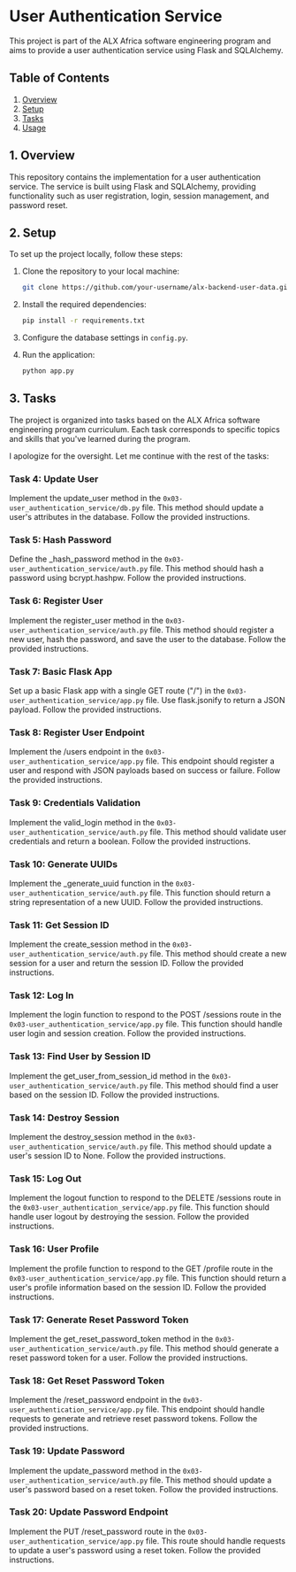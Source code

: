 # User Authentication Service

This project is part of the ALX Africa software engineering program and aims to provide a user authentication service using Flask and SQLAlchemy.

## Table of Contents

1. [Overview](#overview)
2. [Setup](#setup)
3. [Tasks](#tasks)
4. [Usage](#usage)

## 1. Overview

This repository contains the implementation for a user authentication service. The service is built using Flask and SQLAlchemy, providing functionality such as user registration, login, session management, and password reset.

## 2. Setup

To set up the project locally, follow these steps:

1. Clone the repository to your local machine:

   ```bash
   git clone https://github.com/your-username/alx-backend-user-data.git
   ```

2. Install the required dependencies:

   ```bash
   pip install -r requirements.txt
   ```

3. Configure the database settings in `config.py`.

4. Run the application:

   ```bash
   python app.py
   ```

## 3. Tasks

The project is organized into tasks based on the ALX Africa software engineering program curriculum. Each task corresponds to specific topics and skills that you've learned during the program.

I apologize for the oversight. Let me continue with the rest of the tasks:

### Task 4: Update User

Implement the update_user method in the `0x03-user_authentication_service/db.py` file. This method should update a user's attributes in the database. Follow the provided instructions.

### Task 5: Hash Password

Define the _hash_password method in the `0x03-user_authentication_service/auth.py` file. This method should hash a password using bcrypt.hashpw. Follow the provided instructions.

### Task 6: Register User

Implement the register_user method in the `0x03-user_authentication_service/auth.py` file. This method should register a new user, hash the password, and save the user to the database. Follow the provided instructions.

### Task 7: Basic Flask App

Set up a basic Flask app with a single GET route ("/") in the `0x03-user_authentication_service/app.py` file. Use flask.jsonify to return a JSON payload. Follow the provided instructions.

### Task 8: Register User Endpoint

Implement the /users endpoint in the `0x03-user_authentication_service/app.py` file. This endpoint should register a user and respond with JSON payloads based on success or failure. Follow the provided instructions.

### Task 9: Credentials Validation

Implement the valid_login method in the `0x03-user_authentication_service/auth.py` file. This method should validate user credentials and return a boolean. Follow the provided instructions.

### Task 10: Generate UUIDs

Implement the _generate_uuid function in the `0x03-user_authentication_service/auth.py` file. This function should return a string representation of a new UUID. Follow the provided instructions.

### Task 11: Get Session ID

Implement the create_session method in the `0x03-user_authentication_service/auth.py` file. This method should create a new session for a user and return the session ID. Follow the provided instructions.

### Task 12: Log In

Implement the login function to respond to the POST /sessions route in the `0x03-user_authentication_service/app.py` file. This function should handle user login and session creation. Follow the provided instructions.

### Task 13: Find User by Session ID

Implement the get_user_from_session_id method in the `0x03-user_authentication_service/auth.py` file. This method should find a user based on the session ID. Follow the provided instructions.

### Task 14: Destroy Session

Implement the destroy_session method in the `0x03-user_authentication_service/auth.py` file. This method should update a user's session ID to None. Follow the provided instructions.

### Task 15: Log Out

Implement the logout function to respond to the DELETE /sessions route in the `0x03-user_authentication_service/app.py` file. This function should handle user logout by destroying the session. Follow the provided instructions.

### Task 16: User Profile

Implement the profile function to respond to the GET /profile route in the `0x03-user_authentication_service/app.py` file. This function should return a user's profile information based on the session ID. Follow the provided instructions.

### Task 17: Generate Reset Password Token

Implement the get_reset_password_token method in the `0x03-user_authentication_service/auth.py` file. This method should generate a reset password token for a user. Follow the provided instructions.

### Task 18: Get Reset Password Token

Implement the /reset_password endpoint in the `0x03-user_authentication_service/app.py` file. This endpoint should handle requests to generate and retrieve reset password tokens. Follow the provided instructions.

### Task 19: Update Password

Implement the update_password method in the `0x03-user_authentication_service/auth.py` file. This method should update a user's password based on a reset token. Follow the provided instructions.

### Task 20: Update Password Endpoint

Implement the PUT /reset_password route in the `0x03-user_authentication_service/app.py` file. This route should handle requests to update a user's password using a reset token. Follow the provided instructions.
